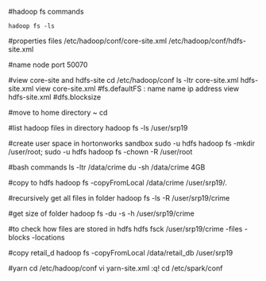 #hadoop fs commands

	hadoop fs -ls

#properties files
	/etc/hadoop/conf/core-site.xml
	/etc/hadoop/conf/hdfs-site.xml

#name node port 
	50070

#view core-site and hdfs-site
	cd /etc/hadoop/conf
  ls -ltr core-site.xml hdfs-site.xml
  view core-site.xml
  #fs.defaultFS : name name ip address
  view hdfs-site.xml
  #dfs.blocksize

#move to home directory ~
	cd

#list hadoop files in directory
	hadoop fs -ls /user/srp19
	
#create user space in hortonworks sandbox
	sudo -u hdfs hadoop fs -mkdir /user/root; 
	sudo -u hdfs hadoop fs -chown -R /user/root

#bash commands
	ls -ltr /data/crime
	du -sh /data/crime
		4GB
	
#copy to hdfs
	hadoop fs -copyFromLocal /data/crime /user/srp19/.

#recursively get all files in folder
	hadoop fs -ls -R /user/srp19/crime
	
#get size of folder
	hadoop fs -du -s -h /user/srp19/crime

#to check how files are stored in hdfs
	hdfs fsck /user/srp19/crime -files -blocks -locations

#copy retail_d
	hadoop fs -copyFromLocal /data/retail_db /user/srp19

#yarn
		cd /etc/hadoop/conf
		vi yarn-site.xml
		:q!
		cd /etc/spark/conf
